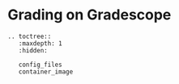 # Grading on Gradescope

```eval_rst
.. toctree::
   :maxdepth: 1
   :hidden:

   config_files
   container_image
```
